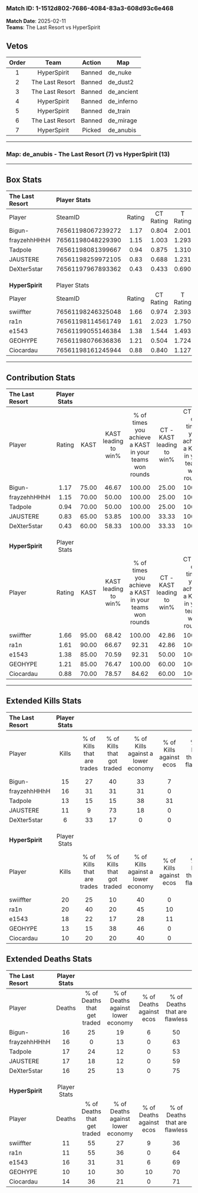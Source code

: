 ### Match ID: 1-1512d802-7686-4084-83a3-608d93c6e468  
**Match Date**: 2025-02-11  
**Teams**: The Last Resort vs HyperSpirit  

## Vetos  

| Order | Team | Action | Map |
| :---: | :--: | :----: | --- |
| 1 | HyperSpirit | Banned | de_nuke |
| 2 | The Last Resort | Banned | de_dust2 |
| 3 | The Last Resort | Banned | de_ancient |
| 4 | HyperSpirit | Banned | de_inferno |
| 5 | HyperSpirit | Banned | de_train |
| 6 | The Last Resort | Banned | de_mirage |
| 7 | HyperSpirit | Picked | de_anubis |

---  

### **Map**: de_anubis - The Last Resort (7) vs HyperSpirit (13)  
---  

## Box Stats  

| **The Last Resort** | Player Stats      |        |           |          |       |      |       |         |        |      |     |
| :- | :- | :-: | :-: | :-: | :-: | :-: | :-: | :-: | :-: | :-: | :-: |
| Player              | SteamID           | Rating | CT Rating | T Rating | KAST  | ADR  | Kills | Assists | Deaths | K/D  | HS% |
| Bigun-              | 76561198067239272 |  1.17  |   0.804   |  2.001   | 75.00 | 98.0 |  15   |    6    |   16   | 0.94 | 46  |
| frayzehhHHhH        | 76561198048229390 |  1.15  |   1.003   |  1.293   | 70.00 | 93.1 |  16   |    2    |   16   | 1.00 | 62  |
| Tadpole             | 76561198081399667 |  0.94  |   0.875   |  1.310   | 70.00 | 73.7 |  13   |    5    |   17   | 0.76 | 53  |
| JAUSTERE            | 76561198259972105 |  0.83  |   0.688   |  1.231   | 65.00 | 75.6 |  11   |    5    |   17   | 0.65 | 45  |
| DeXter5star         | 76561197967893362 |  0.43  |   0.433   |  0.690   | 60.00 | 25.5 |   6   |    3    |   16   | 0.38 |  0  |
|                     |                   |        |           |          |       |      |       |         |        |      |     |
|                     |                   |        |           |          |       |      |       |         |        |      |     |
|                     |                   |        |           |          |       |      |       |         |        |      |     |
| **HyperSpirit**     | Player Stats      |        |           |          |       |      |       |         |        |      |     |
| Player              | SteamID           | Rating | CT Rating | T Rating | KAST  | ADR  | Kills | Assists | Deaths | K/D  | HS% |
| swiiffter           | 76561198246325048 |  1.66  |   0.974   |  2.393   | 95.00 | 97.4 |  20   |    5    |   11   | 1.82 | 35  |
| ra1n                | 76561198114561749 |  1.61  |   2.023   |  1.750   | 90.00 | 92.7 |  20   |    5    |   11   | 1.82 | 40  |
| e1543               | 76561199055146384 |  1.38  |   1.544   |  1.493   | 85.00 | 99.0 |  18   |    6    |   16   | 1.13 | 72  |
| GEOHYPE             | 76561198076636836 |  1.21  |   0.504   |  1.724   | 85.00 | 68.7 |  13   |    2    |   10   | 1.30 | 46  |
| Ciocardau           | 76561198161245944 |  0.88  |   0.840   |  1.127   | 70.00 | 66.5 |  10   |    7    |   14   | 0.71 | 60  |
---  

## Contribution Stats  

| **The Last Resort** | Player Stats |       |                      |                                                        |                           |                                                             |                          |                                                            |
| :- | :-: | :-: | :-: | :-: | :-: | :-: | :-: | :-: |
| Player              |    Rating    | KAST  | KAST leading to win% | % of times you achieve a KAST in your teams won rounds | CT - KAST leading to win% | CT - % of times you achieve a KAST in your teams won rounds | T - KAST leading to win% | T - % of times you achieve a KAST in your teams won rounds |
| Bigun-              |     1.17     | 75.00 |        46.67         |                         100.00                         |           25.00           |                           100.00                            |          71.43           |                           100.00                           |
| frayzehhHHhH        |     1.15     | 70.00 |        50.00         |                         100.00                         |           25.00           |                           100.00                            |          83.33           |                           100.00                           |
| Tadpole             |     0.94     | 70.00 |        50.00         |                         100.00                         |           25.00           |                           100.00                            |          83.33           |                           100.00                           |
| JAUSTERE            |     0.83     | 65.00 |        53.85         |                         100.00                         |           33.33           |                           100.00                            |          71.43           |                           100.00                           |
| DeXter5star         |     0.43     | 60.00 |        58.33         |                         100.00                         |           33.33           |                           100.00                            |          83.33           |                           100.00                           |
|                     |              |       |                      |                                                        |                           |                                                             |                          |                                                            |
|                     |              |       |                      |                                                        |                           |                                                             |                          |                                                            |
|                     |              |       |                      |                                                        |                           |                                                             |                          |                                                            |
| **HyperSpirit**     | Player Stats |       |                      |                                                        |                           |                                                             |                          |                                                            |
| Player              |    Rating    | KAST  | KAST leading to win% | % of times you achieve a KAST in your teams won rounds | CT - KAST leading to win% | CT - % of times you achieve a KAST in your teams won rounds | T - KAST leading to win% | T - % of times you achieve a KAST in your teams won rounds |
| swiiffter           |     1.66     | 95.00 |        68.42         |                         100.00                         |           42.86           |                           100.00                            |          83.33           |                           100.00                           |
| ra1n                |     1.61     | 90.00 |        66.67         |                         92.31                          |           42.86           |                           100.00                            |          81.82           |                           90.00                            |
| e1543               |     1.38     | 85.00 |        70.59         |                         92.31                          |           50.00           |                           100.00                            |          81.82           |                           90.00                            |
| GEOHYPE             |     1.21     | 85.00 |        76.47         |                         100.00                         |           60.00           |                           100.00                            |          83.33           |                           100.00                           |
| Ciocardau           |     0.88     | 70.00 |        78.57         |                         84.62                          |           60.00           |                           100.00                            |          88.89           |                           80.00                            |
---  

## Extended Kills Stats  

| **The Last Resort** | Player Stats |                            |                            |                                    |                         |                              |                                 |                                       |                    |           |
| :- | :-: | :-: | :-: | :-: | :-: | :-: | :-: | :-: | :-: | :-: |
| Player              |    Kills     | % of Kills that are trades | % of Kills that got traded | % of Kills against a lower economy | % of Kills against ecos | % of Kills that are flawless | % of Kills that are close duels | % of Kills that are assisted by flash | Pistol Round Kills | AWP Kills |
| Bigun-              |      15      |             27             |             40             |                 33                 |            7            |              53              |                0                |                   0                   |         1          |     0     |
| frayzehhHHhH        |      16      |             31             |             31             |                 31                 |            0            |              56              |               13                |                   0                   |         1          |     0     |
| Tadpole             |      13      |             15             |             15             |                 38                 |           31            |              69              |                8                |                   0                   |         2          |     0     |
| JAUSTERE            |      11      |             9              |             73             |                 18                 |            0            |              64              |                9                |                   0                   |         4          |     0     |
| DeXter5star         |      6       |             33             |             17             |                 0                  |            0            |              83              |               17                |                   0                   |         0          |     2     |
|                     |              |                            |                            |                                    |                         |                              |                                 |                                       |                    |           |
|                     |              |                            |                            |                                    |                         |                              |                                 |                                       |                    |           |
|                     |              |                            |                            |                                    |                         |                              |                                 |                                       |                    |           |
| **HyperSpirit**     | Player Stats |                            |                            |                                    |                         |                              |                                 |                                       |                    |           |
| Player              |    Kills     | % of Kills that are trades | % of Kills that got traded | % of Kills against a lower economy | % of Kills against ecos | % of Kills that are flawless | % of Kills that are close duels | % of Kills that are assisted by flash | Pistol Round Kills | AWP Kills |
| swiiffter           |      20      |             25             |             10             |                 40                 |            0            |              60              |                5                |                   0                   |         0          |     0     |
| ra1n                |      20      |             40             |             20             |                 45                 |           10            |              75              |                5                |                   0                   |         3          |     9     |
| e1543               |      18      |             22             |             17             |                 28                 |           11            |              50              |               22                |                   6                   |         3          |     0     |
| GEOHYPE             |      13      |             15             |             38             |                 46                 |            0            |              46              |                0                |                   0                   |         2          |     0     |
| Ciocardau           |      10      |             20             |             20             |                 40                 |            0            |              70              |               10                |                  10                   |         1          |     0     |
## Extended Deaths Stats  

| **The Last Resort** | Player Stats |                             |                                   |                          |                               |                            |                           |               |
| :- | :-: | :-: | :-: | :-: | :-: | :-: | :-: | :-: |
| Player              |    Deaths    | % of Deaths that get traded | % of Deaths against lower economy | % of Deaths against ecos | % of Deaths that are flawless | % of Deaths that are close | % of Deaths while blinded | Deaths to AWP |
| Bigun-              |      16      |             25              |                19                 |            6             |              50               |             6              |             0             |       2       |
| frayzehhHHhH        |      16      |              0              |                13                 |            0             |              63               |             13             |             0             |       3       |
| Tadpole             |      17      |             24              |                12                 |            0             |              53               |             6              |             0             |       0       |
| JAUSTERE            |      17      |             18              |                12                 |            0             |              59               |             12             |             0             |       2       |
| DeXter5star         |      16      |             25              |                13                 |            0             |              75               |             6              |            13             |       2       |
|                     |              |                             |                                   |                          |                               |                            |                           |               |
|                     |              |                             |                                   |                          |                               |                            |                           |               |
|                     |              |                             |                                   |                          |                               |                            |                           |               |
| **HyperSpirit**     | Player Stats |                             |                                   |                          |                               |                            |                           |               |
| Player              |    Deaths    | % of Deaths that get traded | % of Deaths against lower economy | % of Deaths against ecos | % of Deaths that are flawless | % of Deaths that are close | % of Deaths while blinded | Deaths to AWP |
| swiiffter           |      11      |             55              |                27                 |            9             |              36               |             9              |             0             |       0       |
| ra1n                |      11      |             55              |                36                 |            0             |              64               |             18             |             0             |       0       |
| e1543               |      16      |             31              |                31                 |            6             |              69               |             0              |             0             |       0       |
| GEOHYPE             |      10      |             10              |                30                 |            10            |              70               |             10             |             0             |       0       |
| Ciocardau           |      14      |             36              |                21                 |            0             |              71               |             7              |             0             |       2       |
